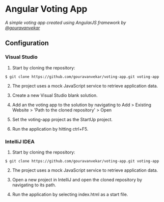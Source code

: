 # Angular Voting App
*A simple voting app created using AngularJS framework by [@gouravanvekar](https://twitter.com/gouravanvekar)*

## Configuration

### Visual Studio

1. Start by cloning the repository:

```
$ git clone https://github.com/gouravanvekar/voting-app.git voting-app
```

2. The project uses a mock JavaScript service to retrieve application data.

3. Create a new Visual Studio blank solution.

4. Add an the voting app to the solution by navigating to Add > Existing Website > 'Path to the cloned repository' > Open

5. Set the voting-app project as the StartUp project.

6. Run the application by hitting ctrl+F5.


### IntelliJ IDEA

1. Start by cloning the repository:

```
$ git clone https://github.com/gouravanvekar/voting-app.git voting-app
```

2. The project uses a mock JavaScript service to retrieve application data.

3. Open a new project in IntelliJ and open the cloned repository by navigating to its path.

4. Run the application by selecting index.html as a start file.